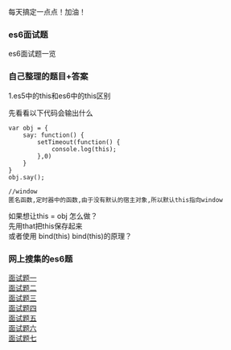 每天搞定一点点！加油！

### es6面试题
es6面试题一览

### 自己整理的题目+答案

1.es5中的this和es6中的this区别  

先看看以下代码会输出什么

```
var obj = {
    say: function() {
        setTimeout(function() {
            console.log(this);
        },0)
    }
}
obj.say();

//window
匿名函数,定时器中的函数,由于没有默认的宿主对象,所以默认this指向window
```
如果想让this = obj 怎么做？  
先用that把this保存起来  
或者使用 bind(this)
bind(this)的原理？





### 网上搜集的es6题
[面试题一](https://blog.csdn.net/nimeghbia/article/details/80733418)  
[面试题二](https://www.cnblogs.com/xuepei/p/8855913.html)  
[面试题三](https://blog.csdn.net/sinat_36174237/article/details/82378891)  
[面试题四](https://www.cnblogs.com/fengxiongZz/p/8191503.html)  
[面试题五](https://segmentfault.com/a/1190000011344301)  
[面试题六](http://www.bslxx.com/a/mianshiti/tiku/javascript/2017/1213/1505.html)  
[面试题七](https://segmentfault.com/a/1190000016848192)

